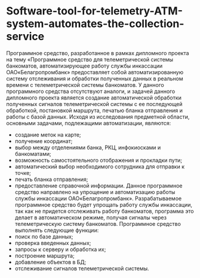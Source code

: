 # Software-tool-for-telemetry-ATM-system-automates-the-collection-service
Программное средство, разработанное в рамках дипломного проекта на тему «Программное средство для телеметрической системы банкоматов, автоматизирующее работу службы инкассации ОАО«Белагропромбанк» предоставляет собой автоматизированную систему отслеживания и обработки полученных данных в реальном времени с телеметрической системы банкоматов. 
У данного программного средства отсутствуют аналоги, и задачей данного дипломного проекта является создание автоматической обработки полученных сигналов телеметрической системы с ее последующей обработкой, постановкой маршрута, печатью бланка отправления и работы с базой данных.
Исходя из исследования предметной области, основными задачами, подлежащими автоматизации, являются:
-	создание меток на карте;
-	получение координат;
-	выбор между отделениями банка, РКЦ, инфокиосками и банкоматами;
-	возможность самостоятельного отображения и прокладки пути;
-	автоматический выбор необходимого сотрудника для отправки к точке;
-	печать бланка отправления;
-	предоставление справочной информации.
Данное программное средство направлено на упрощение и автоматизацию работы службы инкассации ОАО«Белагропромбанк». Разрабатываемое программное средство будет упрощать работу службы инкассации, так как не придется отслеживать работу банкоматов, программа это делает в автоматическом режиме, получая сигналы через телеметрическую систему банкоматов.
Программное средство выполнять следующие функции:
-	поиск по базе данных;
-	проверка введенных данных;
-	запросы к серверу и обработка их;
-	построение маршрута;
-	добавление объектов в БД;
-	отслеживание сигналов телеметрической системы.

